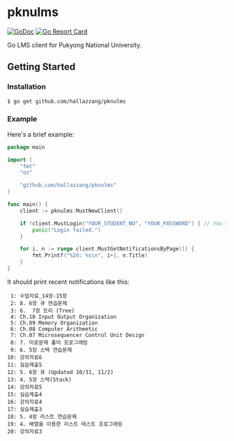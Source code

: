 # pknulms

[![GoDoc](https://godoc.org/github.com/hallazzang/pknulms?status.svg)](https://godoc.org/github.com/hallazzang/pknulms) [![Go Report Card](https://goreportcard.com/badge/github.com/hallazzang/pknulms)](https://goreportcard.com/report/github.com/hallazzang/pknulms)

Go LMS client for Pukyong National University.

## Getting Started

### Installation

```bash
$ go get github.com/hallazzang/pknulms
```

### Example

Here's a brief example:
```go
package main

import (
    "fmt"
    "os"

    "github.com/hallazzang/pknulms"
)

func main() {
    client := pknulms.MustNewClient()

    if !client.MustLogin("YOUR_STUDENT_NO", "YOUR_PASSWORD") { // You should replace these values
        panic("Login failed.")
    }

    for i, n := range client.MustGetNotificationsByPage(1) {
        fmt.Printf("%2d: %s\n", i+1, n.Title)
    }
}
```

It should print recent notifications like this:
```
 1: 수업자료_14장-15장
 2: 8. 6장 큐 연습문제
 3: 6.  7장 트리 (Tree)
 4: Ch.10 Input Output Organization
 5: Ch.09 Memory Organization
 6: Ch.08 Computer Arithmetic
 7: Ch.07 Microsequencer Control Unit Design
 8: 7. 미로문제 풀이 프로그래밍
 9: 6. 5장 스택 연습문제
10: 강의자료6
11: 실습제출5
12: 5. 6장 큐 (Updated 10/31, 11/2)
13: 4. 5장 스택(Stack)
14: 강의자료5
15: 실습제출4
16: 강의자료4
17: 실습제출3
18: 5. 4장 리스트 연습문제
19: 4. 배열을 이용한 리스트 테스트 프로그래밍
20: 강의자료3
```
